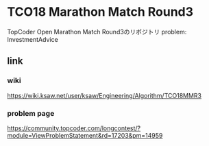 # TCO18 Marathon Match Round3
TopCoder Open Marathon Match Round3のリポジトリ
problem: InvestmentAdvice

## link
### wiki
https://wiki.ksaw.net/user/ksaw/Engineering/Algorithm/TCO18MMR3
### problem page
https://community.topcoder.com/longcontest/?module=ViewProblemStatement&rd=17203&pm=14959